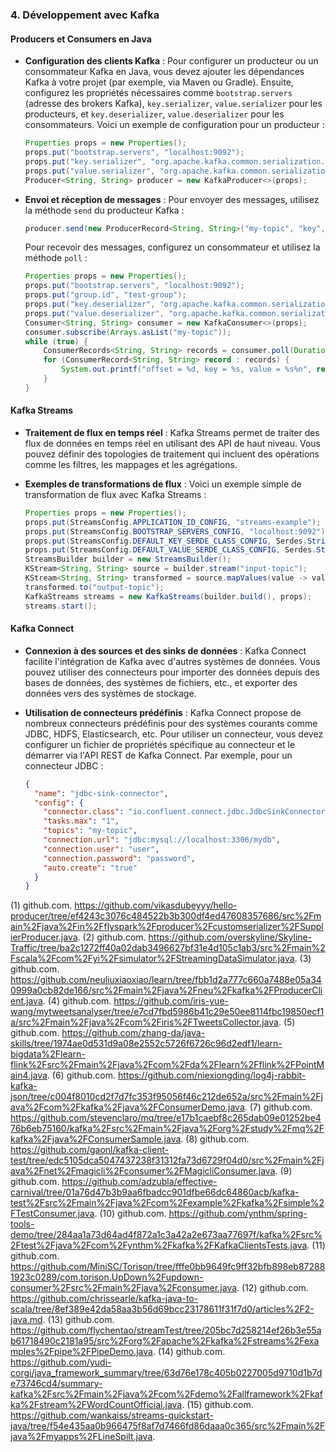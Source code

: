 ### **4. Développement avec Kafka**

#### **Producers et Consumers en Java**
- **Configuration des clients Kafka** :
  Pour configurer un producteur ou un consommateur Kafka en Java, vous devez ajouter les dépendances Kafka à votre projet (par exemple, via Maven ou Gradle). Ensuite, configurez les propriétés nécessaires comme `bootstrap.servers` (adresse des brokers Kafka), `key.serializer`, `value.serializer` pour les producteurs, et `key.deserializer`, `value.deserializer` pour les consommateurs. Voici un exemple de configuration pour un producteur :
  ```java
  Properties props = new Properties();
  props.put("bootstrap.servers", "localhost:9092");
  props.put("key.serializer", "org.apache.kafka.common.serialization.StringSerializer");
  props.put("value.serializer", "org.apache.kafka.common.serialization.StringSerializer");
  Producer<String, String> producer = new KafkaProducer<>(props);
  ```

- **Envoi et réception de messages** :
  Pour envoyer des messages, utilisez la méthode `send` du producteur Kafka :
  ```java
  producer.send(new ProducerRecord<String, String>("my-topic", "key", "value"));
  ```
  Pour recevoir des messages, configurez un consommateur et utilisez la méthode `poll` :
  ```java
  Properties props = new Properties();
  props.put("bootstrap.servers", "localhost:9092");
  props.put("group.id", "test-group");
  props.put("key.deserializer", "org.apache.kafka.common.serialization.StringDeserializer");
  props.put("value.deserializer", "org.apache.kafka.common.serialization.StringDeserializer");
  Consumer<String, String> consumer = new KafkaConsumer<>(props);
  consumer.subscribe(Arrays.asList("my-topic"));
  while (true) {
      ConsumerRecords<String, String> records = consumer.poll(Duration.ofMillis(100));
      for (ConsumerRecord<String, String> record : records) {
          System.out.printf("offset = %d, key = %s, value = %s%n", record.offset(), record.key(), record.value());
      }
  }
  ```

#### **Kafka Streams**
- **Traitement de flux en temps réel** :
  Kafka Streams permet de traiter des flux de données en temps réel en utilisant des API de haut niveau. Vous pouvez définir des topologies de traitement qui incluent des opérations comme les filtres, les mappages et les agrégations.

- **Exemples de transformations de flux** :
  Voici un exemple simple de transformation de flux avec Kafka Streams :
  ```java
  Properties props = new Properties();
  props.put(StreamsConfig.APPLICATION_ID_CONFIG, "streams-example");
  props.put(StreamsConfig.BOOTSTRAP_SERVERS_CONFIG, "localhost:9092");
  props.put(StreamsConfig.DEFAULT_KEY_SERDE_CLASS_CONFIG, Serdes.String().getClass());
  props.put(StreamsConfig.DEFAULT_VALUE_SERDE_CLASS_CONFIG, Serdes.String().getClass());
  StreamsBuilder builder = new StreamsBuilder();
  KStream<String, String> source = builder.stream("input-topic");
  KStream<String, String> transformed = source.mapValues(value -> value.toUpperCase());
  transformed.to("output-topic");
  KafkaStreams streams = new KafkaStreams(builder.build(), props);
  streams.start();
  ```

#### **Kafka Connect**
- **Connexion à des sources et des sinks de données** :
  Kafka Connect facilite l'intégration de Kafka avec d'autres systèmes de données. Vous pouvez utiliser des connecteurs pour importer des données depuis des bases de données, des systèmes de fichiers, etc., et exporter des données vers des systèmes de stockage.

- **Utilisation de connecteurs prédéfinis** :
  Kafka Connect propose de nombreux connecteurs prédéfinis pour des systèmes courants comme JDBC, HDFS, Elasticsearch, etc. Pour utiliser un connecteur, vous devez configurer un fichier de propriétés spécifique au connecteur et le démarrer via l'API REST de Kafka Connect. Par exemple, pour un connecteur JDBC :
  ```json
  {
    "name": "jdbc-sink-connector",
    "config": {
      "connector.class": "io.confluent.connect.jdbc.JdbcSinkConnector",
      "tasks.max": "1",
      "topics": "my-topic",
      "connection.url": "jdbc:mysql://localhost:3306/mydb",
      "connection.user": "user",
      "connection.password": "password",
      "auto.create": "true"
    }
  }
  ```

(1) github.com. https://github.com/vikasdubeyyy/hello-producer/tree/ef4243c3076c484522b3b300df4ed47608357686/src%2Fmain%2Fjava%2Fin%2Fflyspark%2Fproducer%2Fcustomserializer%2FSupplierProducer.java.
(2) github.com. https://github.com/overskyline/Skyline-Traffic/tree/ba2c1272ff40a02dab3496627bf31e4d105c1ab3/src%2Fmain%2Fscala%2Fcom%2Fyi%2Fsimulator%2FStreamingDataSimulator.java.
(3) github.com. https://github.com/neuliuxiaoxiao/learn/tree/fbb1d2a777c660a7488e05a340999a0cb82de166/src%2Fmain%2Fjava%2Fneu%2Fkafka%2FProducerClient.java.
(4) github.com. https://github.com/iris-yue-wang/mytweetsanalyser/tree/e7cd7fbd5986b41c29e50ee8114fbc19850ecf1a/src%2Fmain%2Fjava%2Fcom%2Firis%2FTweetsCollector.java.
(5) github.com. https://github.com/zhang-da/java-skills/tree/1974ae0d531d9a08e2552c5726f6726c96d2edf1/learn-bigdata%2Flearn-flink%2Fsrc%2Fmain%2Fjava%2Fcom%2Fda%2Flearn%2Fflink%2FPointMain4.java.
(6) github.com. https://github.com/niexiongding/log4j-rabbit-kafka-json/tree/c004f8010cd2f7d7fc353f95056f46c212de652a/src%2Fmain%2Fjava%2Fcom%2Fkafka%2Fjava%2FConsumerDemo.java.
(7) github.com. https://github.com/stevenclaro/mq/tree/e17b1caebf8c265dab09e01252be476b6eb75160/kafka%2Fsrc%2Fmain%2Fjava%2Forg%2Fstudy%2Fmq%2Fkafka%2Fjava%2FConsumerSample.java.
(8) github.com. https://github.com/gaonl/kafka-client-test/tree/edc5105dca5047437238f31312fa73d6729f04d0/src%2Fmain%2Fjava%2Fnet%2Fmagicli%2Fconsumer%2FMagicliConsumer.java.
(9) github.com. https://github.com/adzubla/effective-carnival/tree/01a76d47b3b9aa6fbadcc901dfbe66dc64860acb/kafka-test%2Fsrc%2Fmain%2Fjava%2Fcom%2Fexample%2Fkafka%2Fsimple%2FTestConsumer.java.
(10) github.com. https://github.com/ynthm/spring-tools-demo/tree/284aa1a73d64ad4f872a1c3a42a2e673aa77697f/kafka%2Fsrc%2Ftest%2Fjava%2Fcom%2Fynthm%2Fkafka%2FKafkaClientsTests.java.
(11) github.com. https://github.com/MiniSC/Torison/tree/fffe0bb9649fc9ff32bfb898eb872881923c0289/com.torison.UpDown%2Fupdown-consumer%2Fsrc%2Fmain%2Fjava%2Fconsumer.java.
(12) github.com. https://github.com/chrissearle/kafka-java-to-scala/tree/8ef389e42da58aa3b56d69bcc23178611f31f7d0/articles%2F2-java.md.
(13) github.com. https://github.com/flychentao/streamTest/tree/205bc7d258214ef26b3e55ab61718490c2181a95/src%2Forg%2Fapache%2Fkafka%2Fstreams%2Fexamples%2Fpipe%2FPipeDemo.java.
(14) github.com. https://github.com/yudi-corgi/java_framework_summary/tree/63d76e178c405b0227005d9710d1b7de73746cd4/summary-kafka%2Fsrc%2Fmain%2Fjava%2Fcom%2Fdemo%2Fallframework%2Fkafka%2Fstream%2FWordCountOfficial.java.
(15) github.com. https://github.com/wankaiss/streams-quickstart-java/tree/f54e435aa0b966475f8af7d7466fd86daaa0c365/src%2Fmain%2Fjava%2Fmyapps%2FLineSpilt.java.